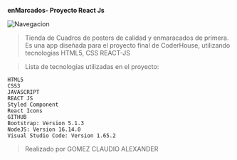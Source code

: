 **enMarcados- Proyecto React Js**

![Navegacion](https://i.postimg.cc/D0w2c1Ky/gif-Enmarcados.gif)

> Tienda de Cuadros de posters de calidad y enmaracados de primera. Es una app diseñada para el proyecto final de CoderHouse, utilizando tecnologias HTML5, CSS REACT-JS 

> Lista de tecnologías utilizadas en el proyecto:

    HTML5
    CSS3
    JAVASCRIPT
    REACT JS
    Styled Component
    React Icons
    GITHUB
    Bootstrap: Version 5.1.3
    NodeJS: Version 16.14.0
    Visual Studio Code: Version 1.65.2
    
 > Realizado por GOMEZ CLAUDIO ALEXANDER


